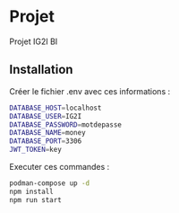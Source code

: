 # Projet

Projet IG2I BI

## Installation

Créer le fichier .env avec ces informations :
```sh
DATABASE_HOST=localhost
DATABASE_USER=IG2I
DATABASE_PASSWORD=motdepasse
DATABASE_NAME=money
DATABASE_PORT=3306
JWT_TOKEN=key
```

Executer ces commandes :
```sh
podman-compose up -d
npm install
npm run start
```